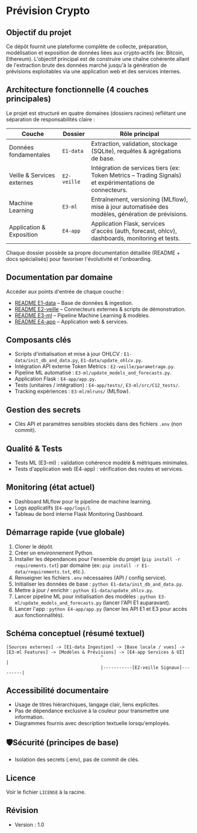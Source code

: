  # Prévision Crypto

## Objectif du projet
Ce dépôt fournit une plateforme complète de collecte, préparation, modélisation et exposition de données liées aux crypto‑actifs (ex: Bitcoin, Ethereum). L'objectif principal est de construire une chaîne cohérente allant de l'extraction brute des données marché jusqu'à la génération de prévisions exploitables via une application web et des services internes.

## Architecture fonctionnelle (4 couches principales)
Le projet est structuré en quatre domaines (dossiers racines) reflétant une séparation de responsabilités claire :

| Couche | Dossier | Rôle principal |
|--------|---------|----------------|
| Données fondamentales | `E1-data` | Extraction, validation, stockage (SQLite), requêtes & agrégations de base. |
| Veille & Services externes | `E2-veille` | Intégration de services tiers (ex: Token Metrics – Trading Signals) et expérimentations de connecteurs. |
| Machine Learning | `E3-ml` | Entraînement, versioning (MLflow), mise à jour automatisée des modèles, génération de prévisions. |
| Application & Exposition | `E4-app` | Application Flask, services d'accès (auth, forecast, ohlcv), dashboards, monitoring et tests. |

Chaque dossier possède sa propre documentation détaillée (README + docs spécialisés) pour favoriser l'évolutivité et l'onboarding.

## Documentation par domaine
Accéder aux points d'entrée de chaque couche :
- [README E1-data](E1-data/README.md) – Base de données & ingestion.
- [README E2-veille](E2-veille/README.md) – Connecteurs externes & scripts de démonstration.
- [README E3-ml](E3-ml/README.md) – Pipeline Machine Learning & modèles.
- [README E4-app](E4-app/README.md) – Application web & services.

## Composants clés
- Scripts d'initialisation et mise à jour OHLCV : `E1-data/init_db_and_data.py`, `E1-data/update_ohlcv.py`.
- Intégration API externe Token Metrics : `E2-veille/parametrage.py`.
- Pipeline ML automatisé : `E3-ml/update_models_and_forecasts.py`.
- Application Flask : `E4-app/app.py`.
- Tests (unitaires / intégration) : `E4-app/tests/`, `E3-ml/src/C12_tests/`.
- Tracking expériences : `E3-ml/mlruns/` (MLflow).

## Gestion des secrets
- Clés API et paramètres sensibles stockés dans des fichiers `.env` (non commit).

## Qualité & Tests
- Tests ML (E3-ml) : validation cohérence modèle & métriques minimales.
- Tests d'application web (E4-app) : vérification des routes et services.

## Monitoring (état actuel)
- Dashboard MLflow pour le pipeline de machine learning.
- Logs applicatifs (`E4-app/logs/`).
- Tableau de bord interne Flask Monitoring Dashboard.

## Démarrage rapide (vue globale)
1. Cloner le dépôt.
2. Créer un environnement Python.
3. Installer les dépendances pour l'ensemble du projet (`pip install -r requirements.txt`) par domaine (ex: `pip install -r E1-data/requirements.txt`, etc.).
4. Renseigner les fichiers `.env` nécessaires (API / config service).
5. Initialiser les données de base : `python E1-data/init_db_and_data.py`.
6. Mettre à jour / enrichir : `python E1-data/update_ohlcv.py`.
8. Lancer pipeline ML pour initialisation des modèles : `python E3-ml/update_models_and_forecasts.py` (lancer l'API E1 auparavant).
7. Lancer l'app : `python E4-app/app.py` (lancer les API E1 et E3 pour accès aux fonctionnalités).

## Schéma conceptuel (résumé textuel)
```
[Sources externes] -> [E1-data Ingestion] -> [Base locale / vues] -> [E3-ml Features] -> [Modèles & Prévisions] -> [E4-app Services & UI]
									^                                      |
									|-----------[E2-veille Signaux]---------|
```

## Accessibilité documentaire
- Usage de titres hiérarchiques, langage clair, liens explicites.
- Pas de dépendance exclusive à la couleur pour transmettre une information.
- Diagrammes fournis avec description textuelle lorsqu'employés.

## 🛡Sécurité (principes de base)
- Isolation des secrets (.env), pas de commit de clés.

## Licence
Voir le fichier `LICENSE` à la racine.

## Révision
- Version : 1.0
